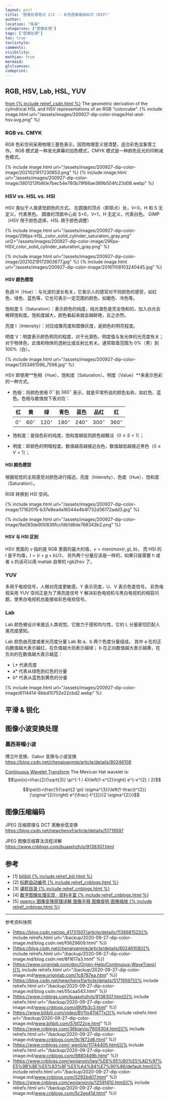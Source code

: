 ```yaml
---
layout: post
title: "图像处理笔记 2/2 -- 彩色图像基础知识 (DIP)"
author:
location: "珠海"
categories: ["图像处理"]
tags: ["图像处理"]
toc: true
toclistyle:
comments:
visibility:
mathjax: true
mermaid:
glslcanvas:
codeprint:
---
```



## RGB, HSV, Lab, HSL, YUV

[from {% include relref_csdn.html %}](https://blog.csdn.net/qq_41731507/article/details/113868152)
The geometric derivation of the cylindrical HSL and HSV representations of an RGB "colorcube".
{% include image.html url="/assets/images/200927-dip-color-image/Hsl-and-hsv.svg.png" %}


### RGB vs. CMYK

RGB 色彩空间采用物理三基色表示，因而物理意义很清楚，适合彩色显象管工作。
RGB 模式是一种发光屏幕的加色模式，CMYK 模式是一种颜色反光的印刷减色模式。

{% include image.html url="/assets/images/200927-dip-color-image/2021021917230853.png" %}
{% include image.html url="/assets/images/200927-dip-color-image/3801213fb80e7bec54e780b79f66ae389b504fc23d06.webp" %}


### HSV vs. HSL vs. HSI

HSV 类似于人类感觉颜色的方式。
在圆锥的顶点（即原点）处，V=0，H 和 S 无定义，代表黑色。
圆锥的顶面中心处 S=0，V=1，H 无定义，代表白色。
GIMP（HSV 用于颜色选择，HSL 用于颜色调整）

{% include image.html url="/assets/images/200927-dip-color-image/296px-HSL_color_solid_cylinder_saturation_gray.png"
url2="/assets/images/200927-dip-color-image/296px-HSV_color_solid_cylinder_saturation_gray.png" %}

{% include image.html url="/assets/images/200927-dip-color-image/20210219172903677.jpg" %}
{% include image.html url="/assets/images/200927-dip-color-image/20161108103240445.jpg" %}

#### HSV 颜色模型

色调 H（Hue）：与光波的波长有关，它表示人的感官对不同颜色的感受，如红色、绿色、蓝色等，它也可表示一定范围的颜色，如暖色、冷色等。

饱和度 S（Saturation）：表示颜色的纯度，纯光谱色是完全饱和的，加入白光会稀释饱和度。饱和度越大，颜色看起来就会越鲜艳，反之亦然。

亮度 I（Intensity）：对应成像亮度和图像灰度，是颜色的明亮程度。

明度 V：明度表示颜色明亮的程度，对于光源色，明度值与发光体的光亮度有关；对于物体色，此值和物体的透射比或反射比有关。通常取值范围为 0%（黑）到 100%（白）。

{% include image.html url="/assets/images/200927-dip-color-image/1353461596_7598.jpg" %}

$\text{HSV}$ 即使用**色相（Hue）、饱和度（Saturation）、明度（Value）**来表示色彩的一种方式。

- 色相：将颜色使用 $0^{\circ}$ 到 $360^{\circ}$ 表示，就是平常所说的颜色名称，如红色、蓝色。色相与数值按下表对应：

    | 红          | 黄           | 绿            | 青色          | 蓝色          | 品红          | 红            |
    | ----------- | ------------ | ------------- | ------------- | ------------- | ------------- | ------------- |
    | $0^{\circ}$ | $60^{\circ}$ | $120^{\circ}$ | $180^{\circ}$ | $240^{\circ}$ | $300^{\circ}$ | $360^{\circ}$ |

- 饱和度：是指色彩的纯度，饱和度越低则颜色越黯淡（$0\leq S < 1$）；
- 明度：即颜色的明暗程度。数值越高越接近白色，数值越低越接近黑色（$0\leq V < 1$）；

#### HSI 颜色模型

根据视觉的主观感受对颜色进行描述。亮度（Intensity）、色度（Hue）、饱和度（Saturation）。

RGB 转换到 HSI 空间。

{% include image.html url="/assets/images/200927-dip-color-image/17162015-b37e8ea4a16544e4b4f732d36172add3.jpg" %}

{% include image.html url="/assets/images/200927-dip-color-image/9a093de900836fccfdb1d6de768343b2.png" %}

#### HSV 与 HSI 区别

HSV 里面的 v 指的是 RGB 里面的最大的值，$v = max(max(r,g),b)$，
而 HSI 的 I 是平均值，$I=(r+g+b) / 3$，
另外两个分量应该是一样的，如果只是需要 h 或者 s 的话可以用 matlab 自带的 rgb2hsv 了。


### YUV

多用于电视信号，人眼对亮度更敏感。Y 表示亮度，U、V 表示色差信号。
彩色电视采用 YUV 空间正是为了用亮度信号 Y 解决彩色电视机与黑白电视机的相容问题，使黑白电视机也能接收彩色电视信号。


### Lab

Lab 颜色被设计来接近人类视觉。它致力于感知均匀性，它的 L 分量密切匹配人类亮度感知。

Lab 颜色由亮度或者光亮度分量 Lab 和 a、b 两个色度分量组成。
其中 a 在的正向数值越大表示越红，在负值越大则表示越绿；
b 在正向数值越大表示越黄，在负向的在数值越大表示越蓝：
- L\* 代表亮度
- a\* 代表从绿色到红色的分量
- b\* 代表从蓝色到黄色的分量

{% include image.html url="/assets/images/200927-dip-color-image/6114414-8bbd10752e22cbd2.webp" %}


## 平滑 & 锐化


## 图像小波变换处理


### 墨西哥帽小波

傅立叶变换、Gabor 变换与小波变换 <https://blog.csdn.net/chenaiyanmie/article/details/80246108>

[Continuous Wavelet Transform](https://www.originlab.com/doc/Origin-Help/Continuous-WaveTrans)
The Mexican Hat wavelet is:
$$\psi(x)=\frac{2}{\sqrt{3}} \pi^{-1 / 4}\left(1-x^{2}\right) e^{-x^{2} / 2}$$

$$\psi(t)=\frac{1}{\sqrt{2 \pi} \sigma^{3}}\left(1-\frac{t^{2}}{\sigma^{2}}\right) e^{\frac{-t^{2}}{2 \sigma^{2}}}$$


## 图像压缩编码

JPEG 压缩原理与 DCT 离散余弦变换 <https://blog.csdn.net/newchenxf/article/details/51719597>

JPEG 图像压缩算法流程详解 <https://www.cnblogs.com/buaaxhzh/p/9138307.html>


## 参考

- [1] [bilibili {% include relref_bili.html %}](https://www.bilibili.com/video/BV1tx41147Tx)
- [2] [标题自动编号 {% include relref_cnblogs.html %}](https://www.cnblogs.com/36bian/p/7609304.html)
- [3] [课程目录 {% include relref_cnblogs.html %}](https://www.cnblogs.com/-wenli/p/11744405.html)
- [4] [数字图像处理实现 · 资料丰富 {% include relref_cnblogs.html %}](https://www.cnblogs.com/wojianxin/tag/%E6%95%B0%E5%AD%97%E5%9B%BE%E5%83%8F%E5%A4%84%E7%90%86/default.html)
- [5] [opencv 图像变换原理详解 图像平移 图像旋转 图像缩放 {% include relref_cnblogs.html %}](https://www.cnblogs.com/wojianxin/p/12591410.html)



<hr class='reviewline'/>
<p class='reviewtip'><script type='text/javascript' src='{% include relref.html url="/assets/reviewjs/blogs/2020-09-27-dip-color-image.md.js" %}'></script></p>
<font class='ref_snapshot'>参考资料快照</font>

- [https://blog.csdn.net/qq_41731507/article/details/113868152]({% include relrefx.html url="/backup/2020-09-27-dip-color-image.md/blog.csdn.net/f0629609.html" %})
- [https://blog.csdn.net/chenaiyanmie/article/details/80246108]({% include relrefx.html url="/backup/2020-09-27-dip-color-image.md/blog.csdn.net/8f1617a3.html" %})
- [https://www.originlab.com/doc/Origin-Help/Continuous-WaveTrans]({% include relrefx.html url="/backup/2020-09-27-dip-color-image.md/www.originlab.com/1c8787ea.html" %})
- [https://blog.csdn.net/newchenxf/article/details/51719597]({% include relrefx.html url="/backup/2020-09-27-dip-color-image.md/blog.csdn.net/55caa543.html" %})
- [https://www.cnblogs.com/buaaxhzh/p/9138307.html]({% include relrefx.html url="/backup/2020-09-27-dip-color-image.md/www.cnblogs.com/d90fb3c3.html" %})
- [https://www.bilibili.com/video/BV1tx41147Tx]({% include relrefx.html url="/backup/2020-09-27-dip-color-image.md/www.bilibili.com/57d122ce.html" %})
- [https://www.cnblogs.com/36bian/p/7609304.html]({% include relrefx.html url="/backup/2020-09-27-dip-color-image.md/www.cnblogs.com/9c1872d6.html" %})
- [https://www.cnblogs.com/-wenli/p/11744405.html]({% include relrefx.html url="/backup/2020-09-27-dip-color-image.md/www.cnblogs.com/98804d9b.html" %})
- [https://www.cnblogs.com/wojianxin/tag/%E6%95%B0%E5%AD%97%E5%9B%BE%E5%83%8F%E5%A4%84%E7%90%86/default.html]({% include relrefx.html url="/backup/2020-09-27-dip-color-image.md/www.cnblogs.com/5292bd07.html" %})
- [https://www.cnblogs.com/wojianxin/p/12591410.html]({% include relrefx.html url="/backup/2020-09-27-dip-color-image.md/www.cnblogs.com/5c2ee41d.html" %})

